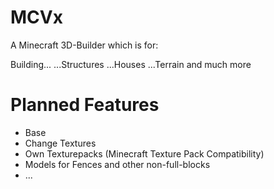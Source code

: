 # MCVx

A Minecraft 3D-Builder which is for:

Building...
...Structures
...Houses
...Terrain and much more

# Planned Features

- Base
- Change Textures
- Own Texturepacks (Minecraft Texture Pack Compatibility)
- Models for Fences and other non-full-blocks
- ...

